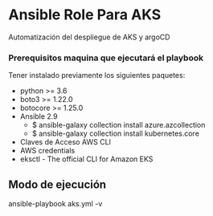 # Ansible Role Para AKS
Automatización del despliegue de AKS y argoCD

### Prerequisitos maquina que ejecutará el playbook
Tener instalado previamente los siguientes paquetes:

* python >= 3.6
* boto3 >= 1.22.0
* botocore >= 1.25.0
* Ansible 2.9
    * $ ansible-galaxy collection install azure.azcollection
    * $ ansible-galaxy collection install kubernetes.core
* Claves de Acceso AWS CLI
* AWS credentials
* eksctl - The official CLI for Amazon EKS

## Modo de ejecución
ansible-playbook aks.yml -v